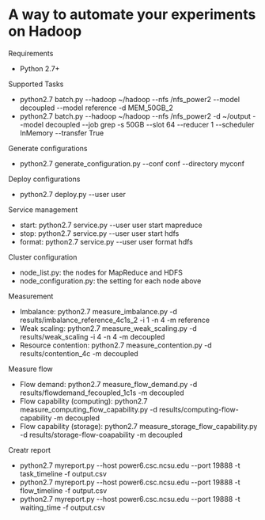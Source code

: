 A way to automate your experiments on Hadoop
==========

Requirements
* Python 2.7+

Supported Tasks
* python2.7 batch.py --hadoop ~/hadoop --nfs /nfs_power2 --model decoupled --model reference -d MEM_50GB_2
* python2.7 batch.py --hadoop ~/hadoop --nfs /nfs_power2 -d ~/output --model decoupled --job grep -s 50GB --slot 64 --reducer 1 --scheduler InMemory --transfer True

Generate configurations
* python2.7 generate_configuration.py --conf conf --directory myconf

Deploy configurations
* python2.7 deploy.py --user user

Service management
* start: python2.7 service.py --user user start mapreduce
* stop: python2.7 service.py --user user start hdfs
* format: python2.7 service.py --user user format hdfs

Cluster configuration
* node_list.py: the nodes for MapReduce and HDFS
* node_configuration.py: the setting for each node above

Measurement
* Imbalance: python2.7 measure_imbalance.py -d results/imbalance_reference_4c1s_2 -i 1 -n 4 -m reference
* Weak scaling: python2.7 measure_weak_scaling.py -d results/weak_scaling -i 4 -n 4 -m decoupled
* Resource contention: python2.7 measure_contention.py -d results/contention_4c -m decoupled

Measure flow
* Flow demand: python2.7 measure_flow_demand.py -d results/flowdemand_fecoupled_1c1s -m decoupled
* Flow capability (computing): python2.7 measure_computing_flow_capability.py -d results/computing-flow-capability -m decoupled
* Flow capability (storage): python2.7 measure_storage_flow_capability.py -d results/storage-flow-coapability -m decoupled

Creatr report
* python2.7 myreport.py --host power6.csc.ncsu.edu --port 19888 -t task_timeline -f output.csv
* python2.7 myreport.py --host power6.csc.ncsu.edu --port 19888 -t flow_timeline -f output.csv
* python2.7 myreport.py --host power6.csc.ncsu.edu --port 19888 -t waiting_time -f output.csv
